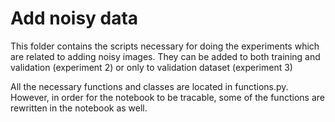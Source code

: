 # Add noisy data

This folder contains the scripts necessary for doing the experiments which are related to adding noisy images. They can be added to both training and validation (experiment 2) or only to validation dataset (experiment 3)


All the necessary functions and classes are located in functions.py. However, in order for the notebook to be tracable, some of the functions are rewritten in the notebook as well.
